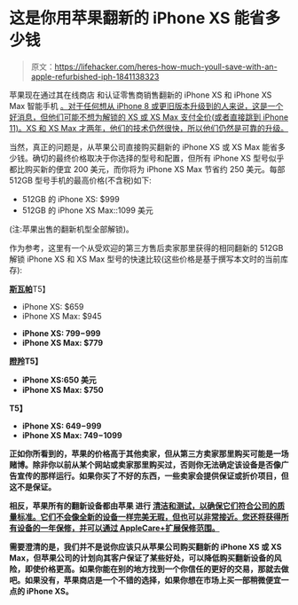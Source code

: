 # 这是你用苹果翻新的 iPhone XS 能省多少钱

> 原文：<https://lifehacker.com/heres-how-much-youll-save-with-an-apple-refurbished-iph-1841138323>

苹果现在通过其在线商店 和认证零售商销售翻新的 iPhone XS 和 iPhone XS Max 智能手机 [。对于任何想从 iPhone 8 或更旧版本升级到的人来说，这是一个好消息，但他们可能不想为解锁的 XS 或 XS Max 支付全价(或者直接跳到 iPhone 11)。XS 和 XS Max 才两年，他们的技术仍然很快，所以他们仍然是可靠的升级。](https://www.apple.com/shop/refurbished)



当然，真正的问题是，从苹果公司直接购买翻新的 iPhone XS 或 XS Max 能省多少钱。确切的最终价格取决于你选择的型号和配置，但所有 iPhone XS 型号似乎都比购买新的便宜 200 美元，而你将为 iPhone XS Max 节省约 250 美元。每部 512GB 型号手机的最高价格(不含税)如下:

*   512GB 的 iPhone XS: $999
*   512GB 的 iPhone XS Max::1099 美元

(注:苹果出售的翻新机型全部解锁)。

作为参考，这里有一个从受欢迎的第三方售后卖家那里获得的相同翻新的 512GB 解锁 iPhone XS 和 XS Max 型号的快速比较(这些价格是基于撰写本文时的当前库存):

[**斯瓦帕**](https://swappa.com/)T5】

*   iPhone XS: $659
*   iPhone XS Max: $945

[](https://www.backmarket.com/)

*   **iPhone XS: $799-$999**
*   **iPhone XS Max: $779**

**[**瞪羚**](https://buy.gazelle.com/collections/iphones)T5】**

*   **iPhone XS:650 美元**
*   **iPhone XS Max: $750**

**[](https://www.refurb.me/en-us)**T5】****

*   ****iPhone XS: $649-$999****
*   ****iPhone XS Max: $749-$1099****

****正如你所看到的，苹果的价格高于其他卖家，但从第三方卖家那里购买可能是一场赌博。除非你以前从某个网站或卖家那里购买过，否则你无法确定该设备是否像广告宣传的那样运行。如果你买了不好的东西，一些卖家会提供保证或折价项目，但这不是保证。****

****相反，苹果所有的翻新设备都由苹果 进行 [清洁和测试，以确保它们符合公司的质量标准。它们不会像全新的设备一样完美无瑕，但也可以非常接近。您还将获得所有设备的一年保修，并可以通过 AppleCare+扩展保修范围。](https://www.apple.com/shop/refurbished/about)****

****需要澄清的是，我们并不是说你应该只从苹果公司购买翻新的 iPhone XS 或 XS Max，但苹果公司的计划向其客户保证了某些好处，可以降低购买翻新设备的风险，即使价格更高。如果你能在别的地方找到一个你信任的更好的交易，那就去做吧。如果没有，苹果商店是一个不错的选择，如果你想在市场上买一部稍微便宜一点的 iPhone XS。****